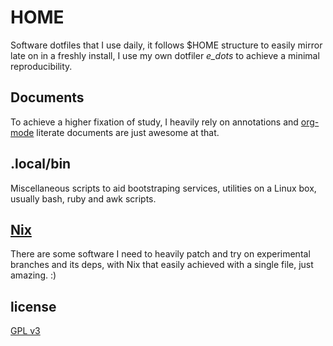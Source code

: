 # HOME
  Software dotfiles that I use daily, it follows $HOME structure to easily
  mirror late on in a freshly install, I use my own dotfiler *e_dots* to achieve a
  minimal reproducibility.
   
## Documents
  To achieve a higher fixation of study, I heavily rely on annotations and [org-mode](https://www.orgmode.org/features.html)  literate documents are just awesome at that.

## .local/bin 
  Miscellaneous scripts to aid bootstraping services, utilities on a Linux box, 
  usually bash, ruby and awk scripts.

## [Nix](https://nixos.org/)
  There are some software I need to heavily patch and try on experimental branches and its deps, with Nix that
  easily achieved with a single file, just amazing. :)

## license
  [GPL v3](https://www.gnu.org/licenses/gpl-3.0.en.html)

